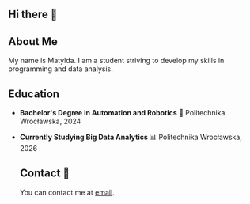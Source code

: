 ## Hi there 👋

## About Me

My name is Matylda. I am a student striving to develop my skills in programming and data analysis.

## Education

- **Bachelor's Degree in Automation and Robotics** 🤖 
  Politechnika Wrocławska, 2024

- **Currently Studying Big Data Analytics** 📊
  Politechnika Wrocławska, 2026

  ## Contact :e-mail:
  You can contact me at [email](mailto:matyldas2001@gmail.com).

